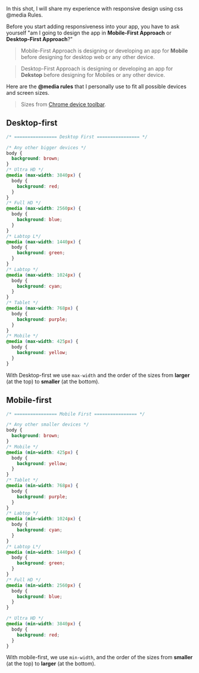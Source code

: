In this shot, I will share my experience with responsive design using css @media Rules.

Before you start adding responsiveness into your app, you have to ask yourself
"am I going to design the app in **Mobile-First Approach**  or **Desktop-First Approach**?"

> Mobile-First Approach is designing or developing an app for **Mobile** before designing for desktop web or any other device.

> Desktop-First Approach is designing or developing an app for **Dekstop** before designing for Mobiles or any other device.

Here are the **@media rules** that I personally use to fit all possible devices and screen sizes.
> Sizes from [Chrome device toolbar](https://developer.chrome.com/docs/devtools/device-mode/). 

## Desktop-first

``` css
/* ================ Desktop First ================ */

/* Any other bigger devices */
body {
  background: brown;
}
/* Ultra HD */
@media (max-width: 3840px) {
  body {
    background: red;
  }
}
/* Full HD */
@media (max-width: 2560px) {
  body {
    background: blue;
  }
}
/* Labtop L*/
@media (max-width: 1440px) {
  body {
    background: green;
  }
}
/* Labtop */
@media (max-width: 1024px) {
  body {
    background: cyan;
  }
}
/* Tablet */
@media (max-width: 768px) {
  body {
    background: purple;
  }
}
/* Mobile */
@media (max-width: 425px) {
  body {
    background: yellow;
  }
}
```
With Desktop-first we use `max-width` and the order of the sizes from **larger** (at the top) to **smaller** (at the bottom).

## Mobile-first

```css
/* ================ Mobile First ================ */

/* Any other smaller devices */
body {
  background: brown;
}
/* Mobile */
@media (min-width: 425px) {
  body {
    background: yellow;
  }
}
/* Tablet */
@media (min-width: 768px) {
  body {
    background: purple;
  }
}
/* Labtop */
@media (min-width: 1024px) {
  body {
    background: cyan;
  }
}
/* Labtop L*/
@media (min-width: 1440px) {
  body {
    background: green;
  }
}
/* Full HD */
@media (min-width: 2560px) {
  body {
    background: blue;
  }
}

/* Ultra HD */
@media (min-width: 3840px) {
  body {
    background: red;
  }
}
```
With mobile-first, we use `min-width`, and the order of the sizes from **smaller** (at the top) to **larger** (at the bottom).
